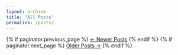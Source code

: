 ```yaml
---
layout: archive
title: "All Posts"
permalink: /posts/
---
```


<div class="pagination">
  {% if paginator.previous_page %}
    <a href="{{ paginator.previous_page_path | relative_url }}">← Newer Posts</a>
  {% endif %}
  {% if paginator.next_page %}
    <a href="{{ paginator.next_page_path | relative_url }}">Older Posts →</a>
  {% endif %}
</div>

